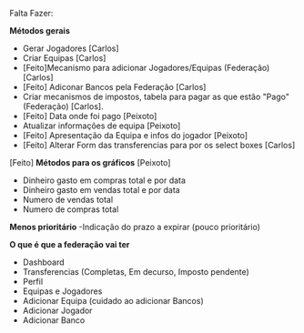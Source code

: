 Falta Fazer:

**Métodos gerais**

- Gerar Jogadores [Carlos]
- Criar Equipas [Carlos]
- [Feito]Mecanismo para adicionar Jogadores/Equipas (Federação) [Carlos]
- [Feito] Adiconar Bancos pela Federação [Carlos]
- Criar mecanismos de impostos, tabela para pagar as que estão "Pago" (Federação) [Carlos]. 
- [Feito] Data onde foi pago [Peixoto]
- Atualizar informações de equipa [Peixoto]
- [Feito] Apresentação da Equipa e infos do jogador [Peixoto]
- [Feito] Alterar Form das transferencias para por os select boxes [Carlos]

[Feito] **Métodos para os gráficos** [Peixoto]

- Dinheiro gasto em compras total e por data
- Dinheiro gasto em vendas total e por data
- Numero de vendas total
- Numero de compras total

**Menos prioritário**
-Indicação do prazo a expirar (pouco prioritário)


**O que é que a federação vai ter**

- Dashboard
- Transferencias (Completas, Em decurso, Imposto pendente)
- Perfil
- Equipas e Jogadores
- Adicionar Equipa (cuidado ao adicionar Bancos)
- Adicionar Jogador
- Adicionar Banco
